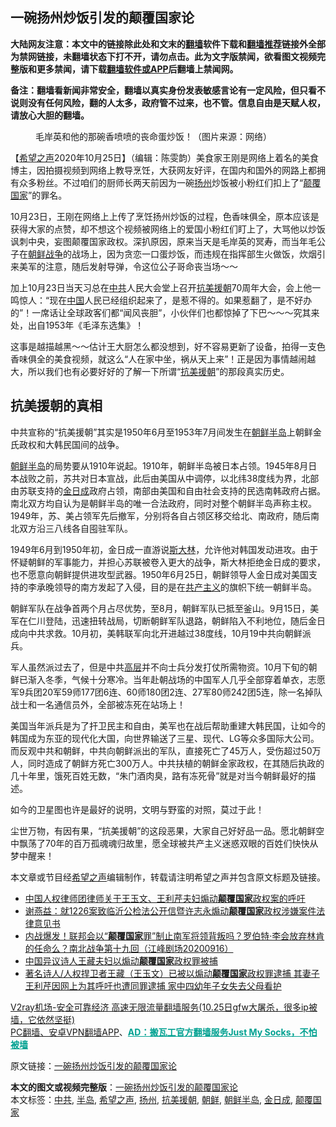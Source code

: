  <h2>一碗扬州炒饭引发的颠覆国家论</h2> <p class="notice"><b>大陆网友注意：本文中的链接除此处和文末的<a href="https://github.com/bannedbook/fanqiang" >翻墙</a>软件下载和<a href="https://github.com/killgcd/justmysocks/blob/master/README.md">翻墙推荐</a>链接外全部为禁网链接，未翻墙状态下打不开，请勿点击。此为文字版禁闻，欲看图文视频完整版和更多禁闻，请下载<a href="https://github.com/bannedbook/fanqiang">翻墙软件或APP</a>后翻墙上禁闻网。</p><p>备注：翻墙看新闻非常安全，翻墙以真实身份发表敏感言论有一定风险，但只看不说则没有任何风险，翻的人太多，政府管不过来，也不管。信息自由是天赋人权，请放心大胆的翻墙。</b></p>  <div class="entry"> <figure><figcaption>毛岸英和他的那碗香喷喷的丧命蛋炒饭！（图片来源：网络）</figcaption></figure> <p>【<span class='wp_keywordlink_affiliate'><a href="https://www.soundofhope.org" title="希望之声" target="_blank">希望之声</a></span>2020年10月25日】（编辑：陈雯韵）美食家王刚是网络上着名的美食博主，因拍摄视频到网络上教导烹饪，大获网友好评，在国内和国外的网路上都拥有众多粉丝。不过咱们的厨师长两天前因为一碗<a href="https://www.bannedbook.org/bnews/tag/%e6%89%ac%e5%b7%9e/" class="st_tag internal_tag" rel="tag" title="标签 扬州 下的日志">扬州</a>炒饭被小粉红们扣上了“<a href="https://www.bannedbook.org/bnews/tag/%E9%A2%A0%E8%A6%86%E5%9B%BD%E5%AE%B6/" class="st_tag internal_tag" rel="tag" title="标签 颠覆国家 下的日志">颠覆国家</a>”的罪名。</p> <p>10月23日，王刚在网络上上传了烹饪扬州炒饭的过程，色香味俱全，原本应该是获得大家的点赞，却不想这个视频被网络上的爱国小粉红们盯上了，大骂他以炒饭讽刺中央，妄图颠覆国家政权。深扒原因，原来当天是毛岸英的冥寿，而当年毛公子在<span class='wp_keywordlink'><a href="https://www.bannedbook.org/forum2/topic1037.html" title="朝鲜战争——李奇微回忆录" target="_blank">朝鲜战争</a></span>的战场上，因为贪恋一口蛋炒饭，而违规在指挥部生火做饭，炊烟引来美军的注意，随后发射导弹，令这位公子哥命丧当场～～</p> <p></p> <p>加上10月23日当天习总在<a href="https://www.bannedbook.org/bnews/tag/%e4%b8%ad%e5%85%b1/" class="st_tag internal_tag" rel="tag" title="标签 中共 下的日志">中共</a>人民大会堂上召开<span class='wp_keywordlink'><a href="https://www.bannedbook.org/forum2/topic952.html" title="历史回顾：从“抗美援朝”到“大跃进”" target="_blank">抗美援朝</a></span>70周年大会，会上他一鸣惊人：“现在<span class='wp_keywordlink_affiliate'><a href="https://www.bannedbook.org/" title="中国" target="_blank">中国</a></span>人民已经组织起来了，是惹不得的。如果惹翻了，是不好办的”！一席话让全球政客们都“闻风丧胆”，小伙伴们也都惊掉了下巴～～～究其来处，出自1953年《毛泽东选集》！</p>  <p></p> <p>这事是越描越黑～～估计王大厨怎么都没想到，好不容易更新了设备，拍得一支色香味俱全的美食视频，就这么“人在家中坐，祸从天上来”！正是因为事情越闹越大，所以我们也有必要好好的了解一下所谓“<a href="https://www.bannedbook.org/bnews/tag/%E6%8A%97%E7%BE%8E%E6%8F%B4%E6%9C%9D/" class="st_tag internal_tag" rel="tag" title="标签 抗美援朝 下的日志">抗美援朝</a>”的那段真实历史。</p> <p></p> <h2>抗美援朝的真相</h2> <p>中共宣称的“抗美援朝”其实是1950年6月至1953年7月间发生在<a href="https://www.bannedbook.org/bnews/tag/%e6%9c%9d%e9%b2%9c/" class="st_tag internal_tag" rel="tag" title="标签 朝鲜 下的日志">朝鲜</a><a href="https://www.bannedbook.org/bnews/tag/%E5%8D%8A%E5%B2%9B/" class="st_tag internal_tag" rel="tag" title="标签 半岛 下的日志">半岛</a>上朝鲜金氏政权和大韩民国间的战争。</p>  <p><a href="https://www.bannedbook.org/bnews/tag/%E6%9C%9D%E9%B2%9C%E5%8D%8A%E5%B2%9B/" class="st_tag internal_tag" rel="tag" title="标签 朝鲜半岛 下的日志">朝鲜半岛</a>的局势要从1910年说起。1910年，朝鲜半岛被日本占领。1945年8月日本战败之前，苏共对日本宣战，此后由美国从中调停，以北纬38度线为界，北部由苏联支持的<a href="https://www.bannedbook.org/bnews/tag/%e9%87%91%e6%97%a5%e6%88%90/" class="st_tag internal_tag" rel="tag" title="标签 金日成 下的日志">金日成</a>政府占领，南部由美国和自由社会支持的民选南韩政府占据。南北双方均自认为是朝鲜半岛的唯一合法政府，同时对整个朝鲜半岛声称主权。1949年，苏、美占领军先后撤军，分别将各自占领区移交给北、南政府，随后南北双方沿三八线各自囤驻军队。</p> <p>1949年6月到1950年初，金日成一直游说<span class='wp_keywordlink'><a href="https://www.bannedbook.org/forum2/topic1256.html" title="斯大林（上、中、下册）" target="_blank">斯大林</a></span>，允许他对韩国发动进攻。由于怀疑朝鲜的军事能力，并担心苏联被卷入更大的战争，斯大林拒绝金日成的要求，也不愿意向朝鲜提供进攻型武器。1950年6月25日，朝鲜领导人金日成对美国支持的李承晚领导的南方发起了入侵，目的是在<span class='wp_keywordlink'><a href="https://www.bannedbook.org/forum2/topic6177.html" title="《共产主义的终极目的》" target="_blank">共产主义</a></span>的旗帜下统一朝鲜半岛。</p> <p>朝鲜军队在战争首两个月占尽优势，至8月，朝鲜军队已抵至釜山。9月15日，美军在仁川登陆，迅速扭转战局，切断朝鲜军队退路，朝鲜陷入不利地位，随后金日成向中共求救。10月初，美韩联军向北开进越过38度线，10月19中共向朝鲜派兵。</p> <p>军人虽然派过去了，但是中共<span class='wp_keywordlink_affiliate'><a href="https://www.bannedbook.org/bnews/ccpdope/" title="中共高层内幕" target="_blank">高层</a></span>并不向士兵分发打仗所需物资。10月下旬的朝鲜已渐入冬季，气候十分寒冷。当年赴朝战场的中国军人几乎全部穿着单衣，志愿军9兵团20军59师177团6连、60师180团2连、27军80师242团5连，除一名掉队战士和一名通信员外，全部被冻死在站场上！</p>  <p>美国当年派兵是为了扞卫民主和自由，美军也在战后帮助重建大韩民国，让如今的韩国成为东亚的现代化大国，向世界输送了三星、现代、LG等众多国际大公司。而反观中共和朝鲜，中共向朝鲜派出的军队，直接死亡了45万人，受伤超过50万人，同时造成了朝鲜方死亡300万人。中共扶植的朝鲜金家政权，在其随后执政的几十年里，饿死百姓无数，“朱门酒肉臭，路有冻死骨”就是对当今朝鲜最好的描述。</p> <p>如今的卫星图也许是最好的说明，文明与野蛮的对照，莫过于此！</p> <p></p> <p>尘世万物，有因有果，“抗美援朝”的这段恶果，大家自己好好品一品。愿北朝鲜空中飘荡了70年的百万孤魂魂归故里，愿全球被共产主义迷惑双眼的百姓们快快从梦中醒来！</p>  <p>本文章或节目经<a href="https://www.bannedbook.org/bnews/tag/%e5%b8%8c%e6%9c%9b%e4%b9%8b%e5%a3%b0/" class="st_tag internal_tag" rel="tag" title="标签 希望之声 下的日志">希望之声</a>编辑制作，转载请注明希望之声并包含原文标题及链接。</p> <ul class='op-related-articles' title='相关阅读'> <li><a href='https://www.bannedbook.org/bnews/baitai/20201016/1414773.html' target='_blank'>中国人权律师团律师关于王玉文、王利芹夫妇煽动<b>颠覆国家</b>政权案的呼吁</a></li> <li><a href='https://www.bannedbook.org/bnews/renquan/xgmyd/20201012/1412439.html' target='_blank'>谢燕益：就1226案致临沂公检法公开信暨许志永煽动<b>颠覆国家</b>政权涉嫌案件法律意见书</a></li> <li><a href='https://www.bannedbook.org/bnews/bannedvideo/20200920/1399690.html' target='_blank'>内战爆发！联邦会以“<b>颠覆国家</b>罪”制止南军将领背叛吗？罗伯特·李会放弃林肯的任命么？南北战争第十九回（江峰剧场20200916）</a></li> <li><a href='https://www.bannedbook.org/bnews/headline/20200908/1392595.html' target='_blank'>中国异议诗人王藏夫妇以煽动<b>颠覆国家</b>政权罪被捕</a></li> <li><a href='https://www.bannedbook.org/bnews/weiquan/20200906/1392049.html' target='_blank'>著名诗人/人权捍卫者王藏&#65288;王玉文&#65289;已被以煽动<b>颠覆国家</b>政权罪逮捕 其妻子王利芹因网上为其呼吁也遭同罪逮捕 家中四幼年子女失去父母看护</a></li> </ul> <p class="texttj"> <a href="https://www.bannedbook.org/forum23/topic22702.html" target="_blank">V2ray机场-安全可靠经济 高速无限流量翻墙服务(10.25日gfw大屠杀，很多ip被墙，它依然坚挺)</a><br/> <a href="https://github.com/bannedbook/fanqiang/wiki/%E7%A6%81%E9%97%BB%E7%BD%91%E5%AE%89%E5%8D%93%E7%BF%BB%E5%A2%99%E6%96%B0%E9%97%BBAPP" target="_blank">PC翻墙、安卓VPN翻墙APP</a>、<span onclick="window.open('https://github.com/killgcd/justmysocks/blob/master/README.md')" style="font-weight:bold;color:#00A191;cursor:pointer;text-decoration:underline;outline:none">AD：搬瓦工官方翻墙服务Just My Socks，不怕被墙</span></p><p>原文链接：<a class="src_link"  href="https://www.soundofhope.org/post/435883" target="_blank">一碗扬州炒饭引发的颠覆国家论</a></p><a name='sharetosocial'></a>       <div><b>本文的图文或视频完整版</b>：<a href='https://www.bannedbook.org/bnews/comments/20201026/1420413.html'>一碗扬州炒饭引发的颠覆国家论</a></div>  </div><!--END ENTRY--> <div class="postfooter"> <div>本文标签：<a href="https://www.bannedbook.org/bnews/tag/%e4%b8%ad%e5%85%b1/" rel="tag">中共</a>, <a href="https://www.bannedbook.org/bnews/tag/%E5%8D%8A%E5%B2%9B/" rel="tag">半岛</a>, <a href="https://www.bannedbook.org/bnews/tag/%e5%b8%8c%e6%9c%9b%e4%b9%8b%e5%a3%b0/" rel="tag">希望之声</a>, <a href="https://www.bannedbook.org/bnews/tag/%e6%89%ac%e5%b7%9e/" rel="tag">扬州</a>, <a href="https://www.bannedbook.org/bnews/tag/%E6%8A%97%E7%BE%8E%E6%8F%B4%E6%9C%9D/" rel="tag">抗美援朝</a>, <a href="https://www.bannedbook.org/bnews/tag/%e6%9c%9d%e9%b2%9c/" rel="tag">朝鲜</a>, <a href="https://www.bannedbook.org/bnews/tag/%E6%9C%9D%E9%B2%9C%E5%8D%8A%E5%B2%9B/" rel="tag">朝鲜半岛</a>, <a href="https://www.bannedbook.org/bnews/tag/%e9%87%91%e6%97%a5%e6%88%90/" rel="tag">金日成</a>, <a href="https://www.bannedbook.org/bnews/tag/%E9%A2%A0%E8%A6%86%E5%9B%BD%E5%AE%B6/" rel="tag">颠覆国家</a></div>  </div><!--END POSTFOOTER--> 